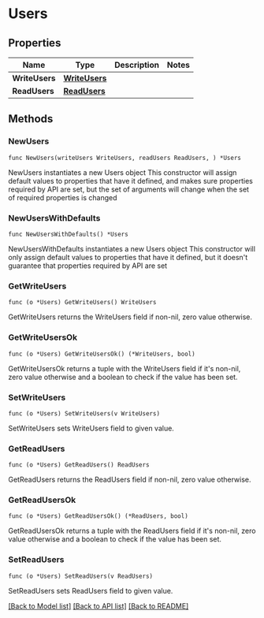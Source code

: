 # Users

## Properties

Name | Type | Description | Notes
------------ | ------------- | ------------- | -------------
**WriteUsers** | [**WriteUsers**](WriteUsers.md) |  | 
**ReadUsers** | [**ReadUsers**](ReadUsers.md) |  | 

## Methods

### NewUsers

`func NewUsers(writeUsers WriteUsers, readUsers ReadUsers, ) *Users`

NewUsers instantiates a new Users object
This constructor will assign default values to properties that have it defined,
and makes sure properties required by API are set, but the set of arguments
will change when the set of required properties is changed

### NewUsersWithDefaults

`func NewUsersWithDefaults() *Users`

NewUsersWithDefaults instantiates a new Users object
This constructor will only assign default values to properties that have it defined,
but it doesn't guarantee that properties required by API are set

### GetWriteUsers

`func (o *Users) GetWriteUsers() WriteUsers`

GetWriteUsers returns the WriteUsers field if non-nil, zero value otherwise.

### GetWriteUsersOk

`func (o *Users) GetWriteUsersOk() (*WriteUsers, bool)`

GetWriteUsersOk returns a tuple with the WriteUsers field if it's non-nil, zero value otherwise
and a boolean to check if the value has been set.

### SetWriteUsers

`func (o *Users) SetWriteUsers(v WriteUsers)`

SetWriteUsers sets WriteUsers field to given value.


### GetReadUsers

`func (o *Users) GetReadUsers() ReadUsers`

GetReadUsers returns the ReadUsers field if non-nil, zero value otherwise.

### GetReadUsersOk

`func (o *Users) GetReadUsersOk() (*ReadUsers, bool)`

GetReadUsersOk returns a tuple with the ReadUsers field if it's non-nil, zero value otherwise
and a boolean to check if the value has been set.

### SetReadUsers

`func (o *Users) SetReadUsers(v ReadUsers)`

SetReadUsers sets ReadUsers field to given value.



[[Back to Model list]](../README.md#documentation-for-models) [[Back to API list]](../README.md#documentation-for-api-endpoints) [[Back to README]](../README.md)


